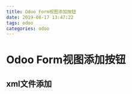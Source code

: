 ```yaml
---
title: Odoo Form视图添加按钮
date: 2019-08-17 13:47:22
tags: odoo
categories: odoo
---
```


# Odoo Form视图添加按钮

## xml文件添加<header>

```xml

```
##

##